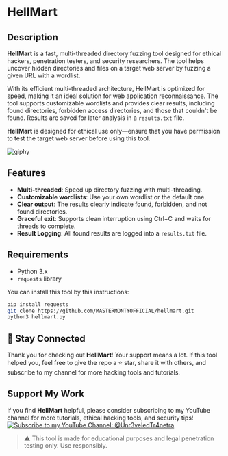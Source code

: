 # HellMart

## Description
**HellMart** is a fast, multi-threaded directory fuzzing tool designed for ethical hackers, penetration testers, and security researchers. The tool helps uncover hidden directories and files on a target web server by fuzzing a given URL with a wordlist.

With its efficient multi-threaded architecture, HellMart is optimized for speed, making it an ideal solution for web application reconnaissance. The tool supports customizable wordlists and provides clear results, including found directories, forbidden access directories, and those that couldn't be found. Results are saved for later analysis in a `results.txt` file.

**HellMart** is designed for ethical use only—ensure that you have permission to test the target web server before using this tool.

![giphy](https://github.com/user-attachments/assets/dac44235-759a-4d23-bf68-859525bc21ae)


## Features
- **Multi-threaded**: Speed up directory fuzzing with multi-threading.
- **Customizable wordlists**: Use your own wordlist or the default one.
- **Clear output**: The results clearly indicate found, forbidden, and not found directories.
- **Graceful exit**: Supports clean interruption using Ctrl+C and waits for threads to complete.
- **Result Logging**: All found results are logged into a `results.txt` file.

## Requirements
- Python 3.x
- `requests` library

You can install this tool by this instructions:
```bash
pip install requests
git clone https://github.com/MASTERMONTYOFFICIAL/hellmart.git
python3 hellmart.py
```

## 🙌 Stay Connected

Thank you for checking out **HellMart**! Your support means a lot. If this tool helped you, feel free to give the repo a ⭐ star, share it with others, and subscribe to my channel for more hacking tools and tutorials.

## **Support My Work**
If you find **HellMart** helpful, please consider subscribing to my YouTube channel for more tutorials, ethical hacking tools, and security tips!
[![Subscribe to my YouTube Channel: @Unr3veledTr4netra](https://img.shields.io/badge/Subscribe-YouTube-red)](https://www.youtube.com/@Unr3veledTr4netra)

> ⚠️ This tool is made for educational purposes and legal penetration testing only. Use responsibly.





